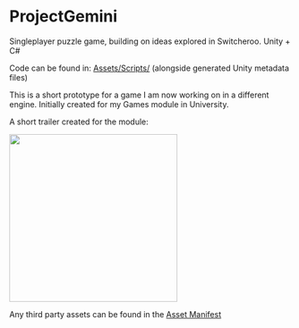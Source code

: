 # ProjectGemini
Singleplayer puzzle game, building on ideas explored in Switcheroo. Unity + C#

Code can be found in: [Assets/Scripts/](./Assets/Scripts/) (alongside generated Unity metadata files)

This is a short prototype for a game I am now working on in a different engine.
Initially created for my Games module in University.

A short trailer created for the module:

[<img src="https://img.youtube.com/vi/ZCC308a5kCs/hqdefault.jpg" width="300"
/>](https://www.youtube.com/embed/ZCC308a5kCs)

Any third party assets can be found in the [Asset Manifest](./Asset%20Manifest.pdf)
